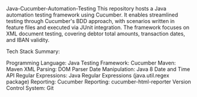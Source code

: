 Java-Cucumber-Automation-Testing
This repository hosts a Java automation testing framework using Cucumber. It enables streamlined testing through Cucumber's BDD approach, with scenarios written in feature files and executed via JUnit integration. The framework focuses on XML document testing, covering debtor total amounts, transaction dates, and IBAN validity.


Tech Stack Summary:

Programming Language: Java
Testing Framework: Cucumber
Maven: Maven 
XML Parsing: DOM Parser
Date Manipulation: Java 8 Date and Time API
Regular Expressions: Java Regular Expressions (java.util.regex package)
Reporting: Cucumber Reporting: cucumber-html-reporter
Version Control System: Git


